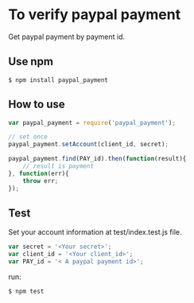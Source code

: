 # To verify paypal payment

Get paypal payment by payment id.

## Use npm
```
$ npm install paypal_payment
```

## How to use

```javascript
var paypal_payment = require('paypal_payment');

// set once
paypal_payment.setAccount(client_id, secret);

paypal_payment.find(PAY_id).then(function(result){
    // result is payment
}, function(err){
    throw err;
});

```

## Test

Set your account information at test/index.test.js file.

```javascript
var secret = '<Your secret>';
var client_id = '<Your client_id>';
var PAY_id = '< A paypal payment id>';

```

run:

```
$ npm test
```